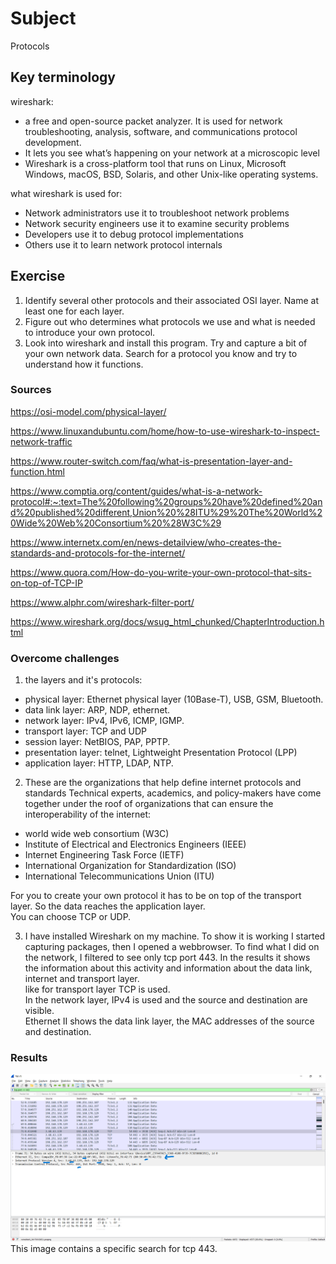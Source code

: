 # Subject
Protocols

## Key terminology
wireshark:  
- a free and open-source packet analyzer. It is used for network troubleshooting, analysis, software, and communications protocol development.  
- It lets you see what’s happening on your network at a microscopic level  
- Wireshark is a cross-platform tool that runs on Linux, Microsoft Windows, macOS, BSD, Solaris, and other Unix-like operating systems.  

what wireshark is used for:  
- Network administrators use it to troubleshoot network problems
- Network security engineers use it to examine security problems
- Developers use it to debug protocol implementations
- Others use it to learn network protocol internals

## Exercise  
1) Identify several other protocols and their associated OSI layer. Name at least one for each layer.
2) Figure out who determines what protocols we use and what is needed to introduce your own protocol.
3) Look into wireshark and install this program. Try and capture a bit of your own network data. Search for a protocol you know and try to understand how it functions.


### Sources
https://osi-model.com/physical-layer/  

https://www.linuxandubuntu.com/home/how-to-use-wireshark-to-inspect-network-traffic  

https://www.router-switch.com/faq/what-is-presentation-layer-and-function.html  

https://www.comptia.org/content/guides/what-is-a-network-protocol#:~:text=The%20following%20groups%20have%20defined%20and%20published%20different,Union%20%28ITU%29%20The%20World%20Wide%20Web%20Consortium%20%28W3C%29  

https://www.internetx.com/en/news-detailview/who-creates-the-standards-and-protocols-for-the-internet/  

https://www.quora.com/How-do-you-write-your-own-protocol-that-sits-on-top-of-TCP-IP  

https://www.alphr.com/wireshark-filter-port/  

https://www.wireshark.org/docs/wsug_html_chunked/ChapterIntroduction.html

### Overcome challenges  
1) the layers and it's protocols:  
- physical layer: Ethernet physical layer (10Base-T), USB, GSM, Bluetooth. 
- data link layer: ARP, NDP, ethernet.
- network layer: IPv4, IPv6, ICMP, IGMP.
- transport layer: TCP and UDP
- session layer: NetBIOS, PAP, PPTP.
- presentation layer: telnet, Lightweight Presentation Protocol (LPP)
- application layer: HTTP, LDAP, NTP.

2) These are the organizations that help define internet protocols and standards
Technical experts, academics, and policy-makers have come together under the roof of organizations that can ensure the interoperability of the internet: 

- world wide web consortium (W3C)
- Institute of Electrical and Electronics Engineers (IEEE)
- Internet Engineering Task Force (IETF)
- International Organization for Standardization (ISO)
- International Telecommunications Union (ITU)  

For you to create your own protocol it has to be on top of the transport layer. So the data reaches the application layer.  
You can choose TCP or UDP.  

3) I have installed Wireshark on my machine. To show it is working I started capturing packages, then I opened a webbrowser. To find what I did on the network, I filtered to see only tcp port 443. In the results it shows the information about this activity and information about the data link, internet and transport layer.   
like for transport layer TCP is used.  
In the network layer, IPv4 is used and the source and destination are visible.  
Ethernet II shows the data link layer, the MAC addresses of the source and destination. 
### Results  
![image of wireshark](https://raw.githubusercontent.com/Techgrounds-Cloud-9/cloud-9-karimtouzani24/main/00_includes/NTW/NTW_3/wiresharkNTW.png)  
This image contains a specific search for tcp 443. 